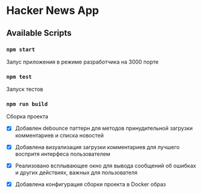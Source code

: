 # Hacker News App

## Available Scripts

### `npm start`

Запус приложения в режиме разработчика на 3000 порте

### `npm test`

Запуск тестов

### `npm run build`

Сборка проекта

- [x] Добавлен debounce паттерн для методов принудительной загрузки комментариев и списка новостей
- [x] Добавлена визуализация загрузки комментариев для лучшего воспритя интерфеса пользователем
- [x] Реализовано всплывающее окно для вывода сообщений об ошибках и других действиях, важных для пользователя 
- [x] Добавлена конфигурация сборки проекта в Docker образ

